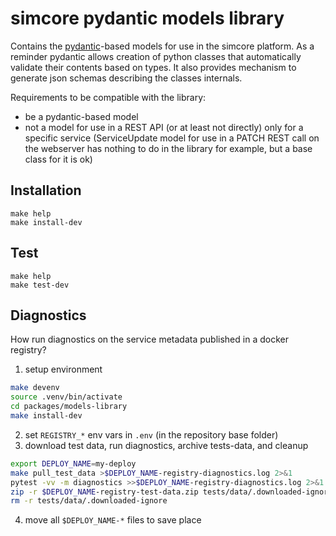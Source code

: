 # simcore pydantic models library

Contains the [pydantic](https://pydantic-docs.helpmanual.io/)-based models for use in the simcore platform. As a reminder pydantic allows creation of python classes that automatically validate their contents based on types. It also provides mechanism to generate json schemas describing the classes internals.

Requirements to be compatible with the library:

- be a pydantic-based model
- not a model for use in a REST API (or at least not directly) only for a specific service (ServiceUpdate model for use in a PATCH REST call on the webserver has nothing to do in the library for example, but a base class for it is ok)

## Installation

```console
make help
make install-dev
```

## Test

```console
make help
make test-dev
```


## Diagnostics

How run diagnostics on the service metadata published in a docker registry?

1. setup environment
```bash
make devenv
source .venv/bin/activate
cd packages/models-library
make install-dev
```
2. set ``REGISTRY_*`` env vars in ``.env`` (in the repository base folder)
3. download test data, run diagnostics, archive tests-data, and cleanup
```bash
export DEPLOY_NAME=my-deploy
make pull_test_data >$DEPLOY_NAME-registry-diagnostics.log 2>&1
pytest -vv -m diagnostics >>$DEPLOY_NAME-registry-diagnostics.log 2>&1
zip -r $DEPLOY_NAME-registry-test-data.zip tests/data/.downloaded-ignore
rm -r tests/data/.downloaded-ignore
```
4. move all ``$DEPLOY_NAME-*`` files to save place
